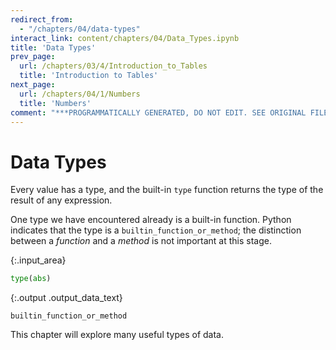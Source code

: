 ```yaml
---
redirect_from:
  - "/chapters/04/data-types"
interact_link: content/chapters/04/Data_Types.ipynb
title: 'Data Types'
prev_page:
  url: /chapters/03/4/Introduction_to_Tables
  title: 'Introduction to Tables'
next_page:
  url: /chapters/04/1/Numbers
  title: 'Numbers'
comment: "***PROGRAMMATICALLY GENERATED, DO NOT EDIT. SEE ORIGINAL FILES IN /content***"
---
```


# Data Types

Every value has a type, and the built-in `type` function returns the type of the result of any expression.

One type we have encountered already is a built-in function. Python indicates that the type is a `builtin_function_or_method`; the distinction between a *function* and a *method* is not important at this stage.



{:.input_area}
```python
type(abs)
```





{:.output .output_data_text}
```
builtin_function_or_method
```



This chapter will explore many useful types of data.
